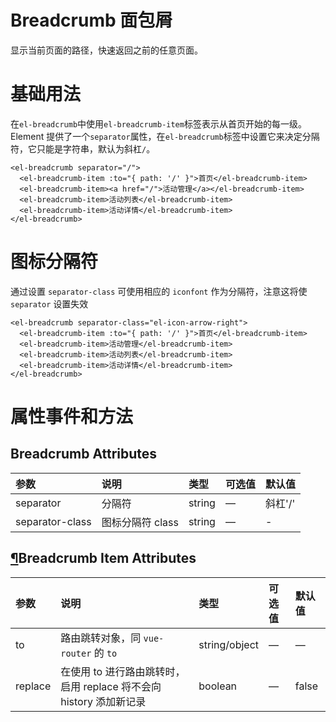 # Breadcrumb 面包屑

显示当前页面的路径，快速返回之前的任意页面。



# 基础用法

在`el-breadcrumb`中使用`el-breadcrumb-item`标签表示从首页开始的每一级。Element 提供了一个`separator`属性，在`el-breadcrumb`标签中设置它来决定分隔符，它只能是字符串，默认为斜杠`/`。

```vue
<el-breadcrumb separator="/">
  <el-breadcrumb-item :to="{ path: '/' }">首页</el-breadcrumb-item>
  <el-breadcrumb-item><a href="/">活动管理</a></el-breadcrumb-item>
  <el-breadcrumb-item>活动列表</el-breadcrumb-item>
  <el-breadcrumb-item>活动详情</el-breadcrumb-item>
</el-breadcrumb>
```



# 图标分隔符

通过设置 `separator-class` 可使用相应的 `iconfont` 作为分隔符，注意这将使 `separator` 设置失效

```vue
<el-breadcrumb separator-class="el-icon-arrow-right">
  <el-breadcrumb-item :to="{ path: '/' }">首页</el-breadcrumb-item>
  <el-breadcrumb-item>活动管理</el-breadcrumb-item>
  <el-breadcrumb-item>活动列表</el-breadcrumb-item>
  <el-breadcrumb-item>活动详情</el-breadcrumb-item>
</el-breadcrumb>
```





# 属性事件和方法

## Breadcrumb Attributes

| 参数            | 说明             | 类型   | 可选值 | 默认值  |
| :-------------- | :--------------- | :----- | :----- | :------ |
| separator       | 分隔符           | string | —      | 斜杠'/' |
| separator-class | 图标分隔符 class | string | —      | -       |

## [¶](https://element.eleme.cn/#/zh-CN/component/breadcrumb#breadcrumb-item-attributes)Breadcrumb Item Attributes

| 参数    | 说明                                                         | 类型          | 可选值 | 默认值 |
| :------ | :----------------------------------------------------------- | :------------ | :----- | :----- |
| to      | 路由跳转对象，同 `vue-router` 的 `to`                        | string/object | —      | —      |
| replace | 在使用 to 进行路由跳转时，启用 replace 将不会向 history 添加新记录 | boolean       | —      | false  |